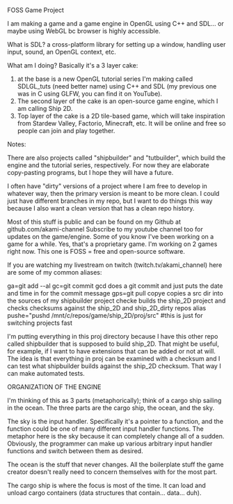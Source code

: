 
FOSS Game Project

I am making a game and a game engine in OpenGL using C++ and SDL... or maybe using WebGL bc browser is highly accessible.

What is SDL?
a cross-platform library for setting up a window, handling user input, sound, an OpenGL context, etc.

What am I doing?
Basically it's a 3 layer cake:
1) at the base is a new OpenGL tutorial series I'm making called SDLGL_tuts (need better name) using
C++ and SDL (my previous one was in C using GLFW, you can find it on YouTube).
2) The second layer of the cake is an open-source game engine, which I am calling Ship 2D.
3) Top layer of the cake is a 2D tile-based game, which will take inspiration from Stardew Valley, Factorio, Minecraft, etc. It will be online and free so people can join and play together.

Notes:

There are also projects called "shipbuilder" and "tutbuilder", which build the engine and the tutorial series, respectively. For now they are elaborate copy-pasting programs, but I hope they will have a future.

I often have "dirty" versions of a project where I am free to develop in whatever way, then
the primary version is meant to be more clean. I could just have different branches in my repo, but I want to do things this way because I also want a clean version that has a clean repo history.

Most of this stuff is public and can be found on my Github at github.com/akami-channel
Subscribe to my youtube channel too for updates on the game/engine.
Some of you know I've been working on a game for a while. Yes, that's a proprietary game.
I'm working on 2 games right now. This one is FOSS = free and open-source software.

If you are watching my livestream on twitch (twitch.tv/akami_channel) here are some of my common aliases:

ga=git add --al
gc=git commit
gcd does a git commit and just puts the date and time in for the commit message
gps=git pull
copye copies a src dir into the sources of my shipbuilder project
checke builds the ship_2D project and checks checksums against the ship_2D and ship_2D_dirty repos
alias pushe="pushd /mnt/c/repos/game/ship_2D/proj/src" #this is just for switching projects fast

I'm putting everything in this proj directory because I have this other repo called shipbuilder that is supposed to build ship_2D. That might be useful, for example, if I want to have extensions that can be added or not at will. The idea is that everything in proj can be examined with a checksum and I can test what shipbuilder builds against the ship_2D checksum. That way I can make automated tests.

ORGANIZATION OF THE ENGINE

I'm thinking of this as 3 parts (metaphorically); think of a cargo ship sailing in the ocean. The three parts are the cargo ship, the ocean, and the sky.

The sky is the input handler. Specifically it's a pointer to a function, and the function could be one of many different input handler functions. The metaphor here is the sky because it can completely change all of a sudden. Obviously, the programmer can make up various arbitrary input handler functions and switch between them as desired.

The ocean is the stuff that never changes. All the boilerplate stuff the game creator doesn't really need to concern themselves with for the most part.

The cargo ship is where the focus is most of the time. It can load and unload cargo containers (data structures that contain... data... duh).

